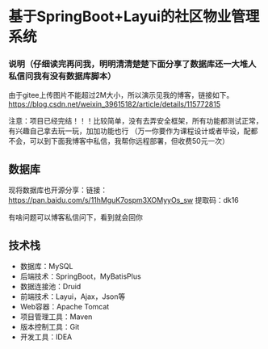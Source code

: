 # 基于SpringBoot+Layui的社区物业管理系统

### 说明（仔细读完再问我，明明清清楚楚下面分享了数据库还一大堆人私信问我有没有数据库脚本）
由于gitee上传图片不能超过2M大小，所以演示见我的博客，链接如下。
https://blog.csdn.net/weixin_39615182/article/details/115772815

注意：项目已经完结！！！比较简单，没有去弄安全框架，所有功能都测试正常，有兴趣自己拿去玩一玩，加加功能也行
（万一你要作为课程设计或者毕设，配都不会，可以到下面我博客中私信，我帮你远程部署，但收费50元一次）

## 数据库
现将数据库也开源分享：链接：https://pan.baidu.com/s/11hMguK7ospm3XOMyyOs_sw 
提取码：dk16 

有啥问题可以博客私信问下，看到就会回你

## 技术栈

- 数据库：MySQL
- 后端技术：SpringBoot，MyBatisPlus
- 数据连接池：Druid
- 前端技术：Layui，Ajax，Json等
- Web容器：Apache Tomcat
- 项目管理工具：Maven
- 版本控制工具：Git
- 开发工具：IDEA
